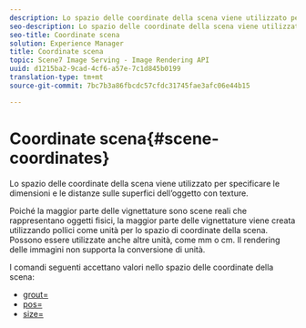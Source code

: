 ```yaml
---
description: Lo spazio delle coordinate della scena viene utilizzato per specificare le dimensioni e le distanze sulle superfici dell’oggetto con texture.
seo-description: Lo spazio delle coordinate della scena viene utilizzato per specificare le dimensioni e le distanze sulle superfici dell’oggetto con texture.
seo-title: Coordinate scena
solution: Experience Manager
title: Coordinate scena
topic: Scene7 Image Serving - Image Rendering API
uuid: d1215ba2-9cad-4cf6-a57e-7c1d845b0199
translation-type: tm+mt
source-git-commit: 7bc7b3a86fbcdc57cfdc31745fae3afc06e44b15

---
```



# Coordinate scena{#scene-coordinates}

Lo spazio delle coordinate della scena viene utilizzato per specificare le dimensioni e le distanze sulle superfici dell’oggetto con texture.

Poiché la maggior parte delle vignettature sono scene reali che rappresentano oggetti fisici, la maggior parte delle vignettature viene creata utilizzando pollici come unità per lo spazio di coordinate della scena. Possono essere utilizzate anche altre unità, come mm o cm. Il rendering delle immagini non supporta la conversione di unità.

I comandi seguenti accettano valori nello spazio delle coordinate della scena:

* [grout=](../../../../../../ir-api/http-protocol/image-rendering-api-ref/c-ir-http-protocol-ref/c-ir-http-protocol-command-reference/r-ir-grout.md#reference-73651cbbbc344adba2626ef950d3672a)
* [pos=](../../../../../../ir-api/http-protocol/image-rendering-api-ref/c-ir-http-protocol-ref/c-ir-http-protocol-command-reference/r-ir-pos.md#reference-22c10904a0ce4c8bb41c2c78104221b8)
* [size=](../../../../../../ir-api/http-protocol/image-rendering-api-ref/c-ir-http-protocol-ref/c-ir-http-protocol-command-reference/r-ir-http-size.md#reference-1220d6fbcde4479aba91de7adacdc988)

